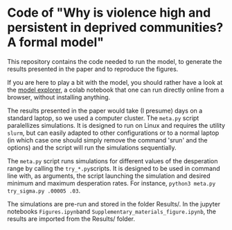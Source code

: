 # Code of  "Why is violence high and persistent in deprived communities? A formal model"

This repository contains the code needed to run the model, to generate the results presented in the paper and to reproduce the figures. 

If you are here to play a bit with the model, you should rather have a look at the [model explorer](https://colab.research.google.com/drive/1wf3KBd95YO_WTluGztaR-8l-1zOD-e0o?usp=sharing), a colab notebook that one can run directly online from a browser, without installing anything.

The results presented in the paper would take (I presume) days on a standard laptop, so we used a computer cluster. The `meta.py` script paralellizes simulations. It is designed to run on Linux and requires the utility `slurm`, but can easily adapted to other configurations or to a normal laptop (in which case one should simply remove the command 'srun' and the options) and the script will run the simulations sequentially.  

The `meta.py` script runs simulations for different values of the desperation range by calling the `try_*.py`scripts. It is designed to be used in command line with, as arguments, the script launching the simulation and desired minimum and maximum desperation rates. For instance, `python3 meta.py try_sigma.py .00005 .03`.

The simulations are pre-run and stored in the folder Results/. In the jupyter notebooks `Figures.ipynb`and `Supplementary_materials_figure.ipynb`, the results are imported from the Results/ folder.
